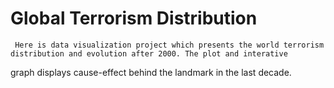 # Global Terrorism Distribution
     Here is data visualization project which presents the world terrorism distribution and evolution after 2000. The plot and interative 
 graph displays cause-effect behind the landmark in the last decade.
